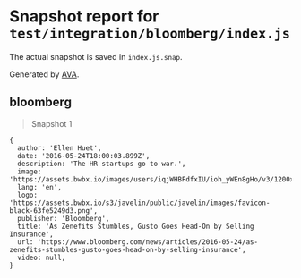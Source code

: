 # Snapshot report for `test/integration/bloomberg/index.js`

The actual snapshot is saved in `index.js.snap`.

Generated by [AVA](https://avajs.dev).

## bloomberg

> Snapshot 1

    {
      author: 'Ellen Huet',
      date: '2016-05-24T18:00:03.899Z',
      description: 'The HR startups go to war.',
      image: 'https://assets.bwbx.io/images/users/iqjWHBFdfxIU/ioh_yWEn8gHo/v3/1200x800.jpg',
      lang: 'en',
      logo: 'https://assets.bwbx.io/s3/javelin/public/javelin/images/favicon-black-63fe5249d3.png',
      publisher: 'Bloomberg',
      title: 'As Zenefits Stumbles, Gusto Goes Head-On by Selling Insurance',
      url: 'https://www.bloomberg.com/news/articles/2016-05-24/as-zenefits-stumbles-gusto-goes-head-on-by-selling-insurance',
      video: null,
    }
